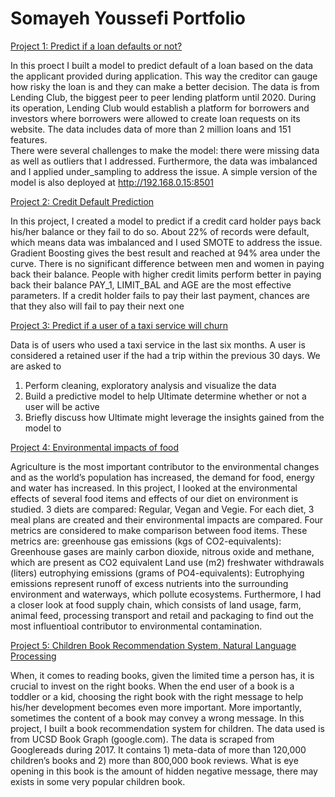 # __Somayeh Youssefi Portfolio__


[Project 1: Predict if a loan defaults or not?](https://github.com/somayehY/LoanDefaultPrediction)


In this proect I built a model to predict default of a loan based on the data the applicant provided during application. This way the creditor can gauge how risky the loan is and they can make a better decision. 
The data is from Lending Club, the biggest peer to peer lending platform until 2020. During its operation, Lending Club would establish a platform for borrowers and investors where borrowers were allowed to create loan requests on its website. The data includes data of more than 2 million loans and 151 features.  
There were several challenges to make the model: there were missing data as well as outliers that I addressed. Furthermore, the data was imbalanced and I applied under_sampling to address the issue.
A simple version of the model is also deployed at http://192.168.0.15:8501


[Project 2: Credit Default Prediction](https://github.com/somayehY/CreditDefaultPrediction)


In this project, I created a model to predict if a credit card holder pays back his/her balance or they fail to do so.
About 22% of records were default, which means data was imbalanced and I used SMOTE to address the issue.
Gradient Boosting gives the best result and reached at 94% area under the curve.
There is no significant difference between men and women in paying back their balance.
People with higher credit limits perform better in paying back their balance
PAY_1, LIMIT_BAL and AGE are the most effective parameters.
If a credit holder fails to pay their last payment, chances are that they also will fail to pay their next one


[Project 3: Predict if a user of a taxi service will churn](https://github.com/somayehY/Time_Series_Ultimate_Challenge)


Data is of users who used a taxi service in the last six months. A user is considered a retained user if the had a trip within the previous 30 days. We are asked to
1.	Perform cleaning, exploratory analysis and visualize the data
2.	Build a predictive model to help Ultimate determine whether or not a user will be active
3.	Briefly discuss how Ultimate might leverage the insights gained from the model to

[Project 4: Environmental impacts of food](https://github.com/somayehY/Environmental-Impact--of-Food)


Agriculture is the most important contributor to the environmental changes and as the world’s population has increased, the demand for food, energy and water has increased. In this project, I looked at the environmental effects of several food items and effects of our diet on environment is studied. 3 diets are compared: Regular, Vegan and Vegie. For each diet, 3 meal plans are created and their environmental impacts are compared.
Four metrics are considered to make comparison between food items. These metrics are:
greenhouse gas emissions (kgs of CO2-equivalents): Greenhouse gases are mainly carbon dioxide, nitrous oxide and methane, which are present as CO2 equivalent
Land use (m2)
freshwater withdrawals (liters)
eutrophying emissions (grams of PO4-equivalents): Eutrophying emissions represent runoff of excess nutrients into the surrounding environment and waterways, which pollute ecosystems.
Furthermore, I had a closer look at food supply chain, which consists of land usage, farm, animal feed, processing transport and retail and packaging to find out the most influentioal contributor to environmental contamination.


[Project 5: Children Book Recommendation System, Natural Language Processing](https://github.com/somayehY/Children-Book-Recommendation-system)

When, it comes to reading books, given the limited time a person has, it is crucial to invest on the right books. When the end user of a book is a toddler or a kid, choosing the right book with the right message to help his/her development becomes even more important. More importantly, sometimes the content of a book may convey a wrong message. In this project, I built a book recommendation system for children. The data used is from UCSD Book Graph (google.com). The data is scraped from Googlereads during 2017. It contains 1) meta-data of more than 120,000 children’s books and 2) more than 800,000 book reviews. 
What is eye opening in this book is the amount of hidden negative message, there may exists in some very popular children book.





